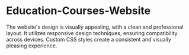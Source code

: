 # Education-Courses-Website
The website's design is visually appealing, with a clean and professional layout. It utilizes responsive design techniques, ensuring compatibility across devices. Custom CSS styles create a consistent and visually pleasing experience.

